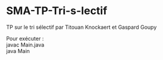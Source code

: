 # SMA-TP-Tri-s-lectif
TP sur le tri sélectif par Titouan Knockaert et Gaspard Goupy


Pour exécuter :    
javac Main.java    
java Main 
